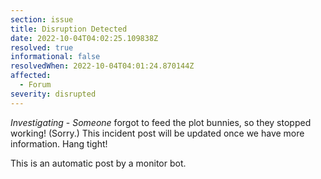 ```yaml
---
section: issue
title: Disruption Detected
date: 2022-10-04T04:02:25.109838Z
resolved: true
informational: false
resolvedWhen: 2022-10-04T04:01:24.870144Z
affected:
  - Forum
severity: disrupted
---
```

*Investigating* - _Someone_ forgot to feed the plot bunnies, so they stopped working! (Sorry.) This incident post will be updated once we have more information. Hang tight!

This is an automatic post by a monitor bot.
        